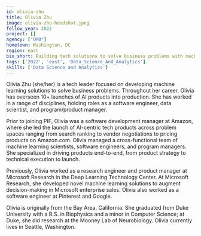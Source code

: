 ```yaml
---
id: olivia-zhu
title: Olivia Zhu
image: olivia-zhu-headshot.jpeg
fellow_year: 2022
project: []
agency: ["OMB"]
hometown: Washington, DC
region: east
bio_short: Building tech solutions to solve business problems with machine learning.
tags: ['2022', 'east', 'Data_Science_And_Analytics']
skills: ['Data Science and Analytics']
---
```


 Olivia Zhu (she/her) is a tech leader focused on developing machine learning solutions to solve business problems. Throughout her career, Olivia has overseen 10+ launches of AI products into production. She has worked in a range of disciplines, holding roles as a software engineer, data scientist, and program/product manager. 

Prior to joining PIF, Olivia was a software development manager at Amazon, where she led the launch of AI-centric tech products across problem spaces ranging from search ranking to vendor negotiations to pricing products on Amazon.com. Olivia managed a cross-functional team of machine learning scientists, software engineers, and program managers. She specialized in driving products end-to-end, from product strategy to technical execution to launch. 

Previously, Olivia worked as a research engineer and product manager at Microsoft Research in the Deep Learning Technology Center. At Microsoft Research, she developed novel machine learning solutions to augment decision-making in Microsoft enterprise sales. Olivia also worked as a software engineer at Pinterest and Google. 

Olivia is originally from the Bay Area, California. She graduated from Duke University with a B.S. in Biophysics and a minor in Computer Science; at Duke, she did research at the Mooney Lab of Neurobiology. Olivia currently lives in Seattle, Washington.
